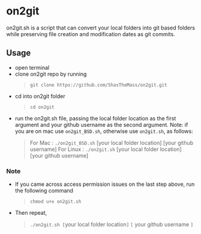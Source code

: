 # on2git
on2git.sh is a script that can convert your local folders into git based folders while preserving file creation and modification dates as git commits.

## Usage
- open terminal
- clone on2git repo by running 
	> `git clone https://github.com/ShasTheMass/on2git.git`
- cd into on2git folder
	> `cd on2git`
- run the on2git.sh file, passing the local folder location as the first argument and your github username as the second argument. Note: if you are on mac use `on2git_BSD.sh`, otherwise use `on2git.sh`, as follows:
	> For Mac 	: `./on2git_BSD.sh` [your local folder location] [your github username]
	> For Linux : `./on2git.sh` [your local folder location] [your github username]


### Note
- If you came across access permission issues on the last step above, run the following command
	> `chmod u+x on2git.sh`
- Then repeat,
	> `./on2git.sh [`your local folder location`]` `[` your github username `]`

